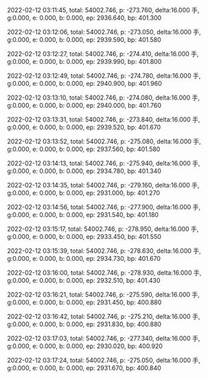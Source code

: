 2022-02-12 03:11:45, total: 54002.746, p: -273.760, delta:16.000 手, g:0.000, e: 0.000, b: 0.000, ep: 2936.640, bp: 401.300

2022-02-12 03:12:06, total: 54002.746, p: -273.050, delta:16.000 手, g:0.000, e: 0.000, b: 0.000, ep: 2939.590, bp: 401.580

2022-02-12 03:12:27, total: 54002.746, p: -274.410, delta:16.000 手, g:0.000, e: 0.000, b: 0.000, ep: 2939.990, bp: 401.800

2022-02-12 03:12:49, total: 54002.746, p: -274.780, delta:16.000 手, g:0.000, e: 0.000, b: 0.000, ep: 2940.900, bp: 401.960

2022-02-12 03:13:10, total: 54002.746, p: -274.080, delta:16.000 手, g:0.000, e: 0.000, b: 0.000, ep: 2940.000, bp: 401.760

2022-02-12 03:13:31, total: 54002.746, p: -273.840, delta:16.000 手, g:0.000, e: 0.000, b: 0.000, ep: 2939.520, bp: 401.670

2022-02-12 03:13:52, total: 54002.746, p: -275.080, delta:16.000 手, g:0.000, e: 0.000, b: 0.000, ep: 2937.560, bp: 401.580

2022-02-12 03:14:13, total: 54002.746, p: -275.940, delta:16.000 手, g:0.000, e: 0.000, b: 0.000, ep: 2934.780, bp: 401.340

2022-02-12 03:14:35, total: 54002.746, p: -279.160, delta:16.000 手, g:0.000, e: 0.000, b: 0.000, ep: 2931.000, bp: 401.270

2022-02-12 03:14:56, total: 54002.746, p: -277.900, delta:16.000 手, g:0.000, e: 0.000, b: 0.000, ep: 2931.540, bp: 401.180

2022-02-12 03:15:17, total: 54002.746, p: -278.950, delta:16.000 手, g:0.000, e: 0.000, b: 0.000, ep: 2933.450, bp: 401.550

2022-02-12 03:15:39, total: 54002.746, p: -278.630, delta:16.000 手, g:0.000, e: 0.000, b: 0.000, ep: 2934.730, bp: 401.670

2022-02-12 03:16:00, total: 54002.746, p: -278.930, delta:16.000 手, g:0.000, e: 0.000, b: 0.000, ep: 2932.510, bp: 401.430

2022-02-12 03:16:21, total: 54002.746, p: -275.590, delta:16.000 手, g:0.000, e: 0.000, b: 0.000, ep: 2931.450, bp: 400.880

2022-02-12 03:16:42, total: 54002.746, p: -275.210, delta:16.000 手, g:0.000, e: 0.000, b: 0.000, ep: 2931.830, bp: 400.880

2022-02-12 03:17:03, total: 54002.746, p: -277.340, delta:16.000 手, g:0.000, e: 0.000, b: 0.000, ep: 2930.020, bp: 400.920

2022-02-12 03:17:24, total: 54002.746, p: -275.050, delta:16.000 手, g:0.000, e: 0.000, b: 0.000, ep: 2931.670, bp: 400.840